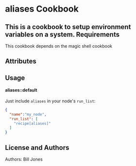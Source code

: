 aliases Cookbook
================
This is a cookbook to setup environment variables on a system.
Requirements
------------
This cookbook depends on the magic shell cookbook

Attributes
----------

Usage
-----
#### aliases::default

Just include `aliases` in your node's `run_list`:

```json
{
  "name":"my_node",
  "run_list": [
    "recipe[aliases]"
  ]
}
```

License and Authors
-------------------
Authors: Bill Jones 
